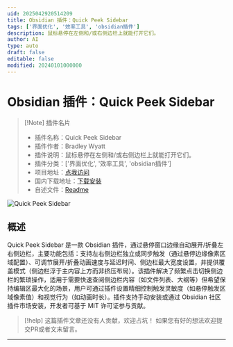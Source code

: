 ```yaml
---
uid: 2025042920514209
title: Obsidian 插件：Quick Peek Sidebar
tags: ['界面优化', '效率工具', 'obsidian插件']
description: 鼠标悬停在左侧和/或右侧边栏上就能打开它们。
author: AI
type: auto
draft: false
editable: false
modified: 20240101000000
---
```


# Obsidian 插件：Quick Peek Sidebar

> [!Note] 插件名片
> - 插件名称：Quick Peek Sidebar
> - 插件作者：Bradley Wyatt
> - 插件说明：鼠标悬停在左侧和/或右侧边栏上就能打开它们。
> - 插件分类：['界面优化', '效率工具', 'obsidian插件']
> - 项目地址：[点我访问](https://github.com/bwya77/obsidian-quick-peek-sidebar)
> - 国内下载地址：[下载安装](https://pkmer.cn/products/plugin/pluginMarket/?quick-peek-sidebar)
> - 自述文件：[Readme](https://ghproxy.net/https://raw.githubusercontent.com/bwya77/obsidian-quick-peek-sidebar/main/README.md)

![Quick Peek Sidebar](https://cdn.pkmer.cn/covers/quick-peek-sidebar_2_0.gif!pkmer)

## 概述

Quick Peek Sidebar 是一款 Obsidian 插件，通过悬停窗口边缘自动展开/折叠左右侧边栏，主要功能包括：支持左右侧边栏独立或同步触发（通过悬停边缘像素区域配置）、可调节展开/折叠动画速度与延迟时间、侧边栏最大宽度设置，并提供覆盖模式（侧边栏浮于主内容上方而非挤压布局）。该插件解决了频繁点击切换侧边栏的繁琐操作，适用于需要快速查阅侧边栏内容（如文件列表、大纲等）但希望保持编辑区最大化的场景，用户可通过插件设置精细控制触发灵敏度（如悬停触发区域像素值）和视觉行为（如动画时长）。插件支持手动安装或通过 Obsidian 社区插件市场安装，开发者可基于 MIT 许可证参与贡献。


> [!help] 
> 这篇插件文章还没有人贡献，欢迎占坑！
> 如果您有好的想法欢迎提交PR或者文末留言。
> 

---




